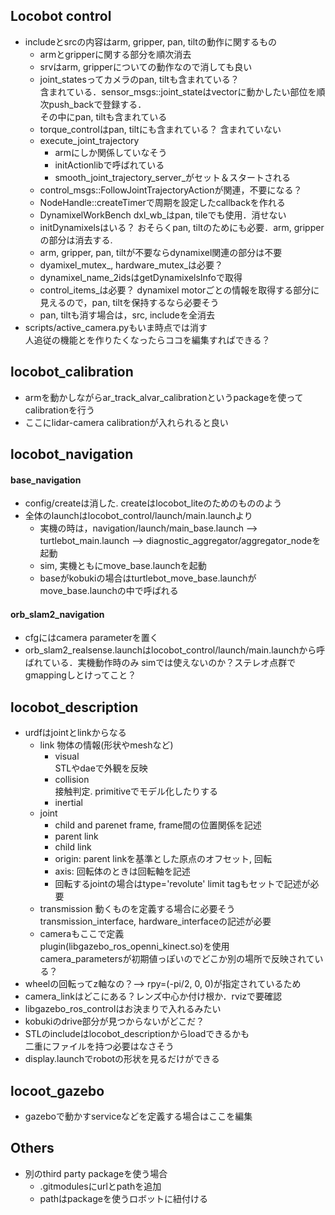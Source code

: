 ## Locobot control
- includeとsrcの内容はarm, gripper, pan, tiltの動作に関するもの
    - armとgripperに関する部分を順次消去
    - srvはarm, gripperについての動作なので消しても良い
    - joint_statesってカメラのpan, tiltも含まれている？  
    含まれている．sensor_msgs::joint_stateはvectorに動かしたい部位を順次push_backで登録する．  
    その中にpan, tiltも含まれている
    - torque_controlはpan, tiltにも含まれている？
    含まれていない
    - execute_joint_trajectory
      - armにしか関係していなそう
      - initActionlibで呼ばれている
      - smooth_joint_trajectory_server_がセット＆スタートされる
    - control_msgs::FollowJointTrajectoryActionが関連，不要になる？
    - NodeHandle::createTimerで周期を設定したcallbackを作れる
    - DynamixelWorkBench dxl_wb_はpan, tileでも使用．消せない
    - initDynamixelsはいる？
    おそらくpan, tiltのためにも必要．arm, gripperの部分は消去する.
    - arm, gripper, pan, tiltが不要ならdynamixel関連の部分は不要
    - dyamixel_mutex_, hardware_mutex_は必要？
    - dynamixel_name_2idsはgetDynamixelsInfoで取得
    - control_items_は必要？
    dynamixel motorごとの情報を取得する部分に見えるので，pan, tiltを保持するなら必要そう
    - pan, tiltも消す場合は，src, includeを全消去
- scripts/active_camera.pyもいま時点では消す  
人追従の機能とを作りたくなったらココを編集すればできる？


## locobot_calibration
- armを動かしながらar_track_alvar_calibrationというpackageを使ってcalibrationを行う
- ここにlidar-camera calibrationが入れられると良い

## locobot_navigation
#### base_navigation
- config/createは消した. createはlocobot_liteのためのもののよう
- 全体のlaunchはlocobot_control/launch/main.launchより
  - 実機の時は，navigation/launch/main_base.launch --> turtlebot_main.launch --> diagnostic_aggregator/aggregator_nodeを起動
  - sim, 実機ともにmove_base.launchを起動
  - baseがkobukiの場合はturtlebot_move_base.launchがmove_base.launchの中で呼ばれる
#### orb_slam2_navigation
- cfgにはcamera parameterを置く
- orb_slam2_realsense.launchはlocobot_control/launch/main.launchから呼ばれている．実機動作時のみ
simでは使えないのか？ステレオ点群でgmappingしとけってこと？

## locobot_description
- urdfはjointとlinkからなる
  - link
  物体の情報(形状やmeshなど)
    - visual  
    STLやdaeで外観を反映
    - collision  
    接触判定. primitiveでモデル化したりする
    - inertial
  - joint
    - child and parenet frame, frame間の位置関係を記述
    - parent link
    - child link
    - origin: parent linkを基準とした原点のオフセット, 回転
    - axis: 回転体のときは回転軸を記述
    - 回転するjointの場合はtype='revolute'
    limit tagもセットで記述が必要
  - transmission
  動くものを定義する場合に必要そう  
  transmission_interface, hardware_interfaceの記述が必要
  - cameraもここで定義  
  plugin(libgazebo_ros_openni_kinect.so)を使用  
  camera_parametersが初期値っぽいのでどこか別の場所で反映されている？
- wheelの回転ってz軸なの？--> rpy=(-pi/2, 0, 0)が指定されているため
- camera_linkはどこにある？レンズ中心か付け根か．rvizで要確認
- libgazebo_ros_controlはお決まりで入れるみたい
- kobukiのdrive部分が見つからないがどこだ？
- STLのincludeはlocobot_descriptionからloadできるかも  
二重にファイルを持つ必要はなさそう
- display.launchでrobotの形状を見るだけができる

## locoot_gazebo
- gazeboで動かすserviceなどを定義する場合はここを編集

## Others
- 別のthird party packageを使う場合
  - .gitmodulesにurlとpathを追加
  - pathはpackageを使うロボットに紐付ける

